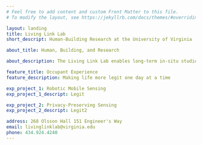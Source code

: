 ```yaml
---
# Feel free to add content and custom Front Matter to this file.
# To modify the layout, see https://jekyllrb.com/docs/themes/#overriding-theme-defaults

layout: landing
title: Living Link Lab
short_descript: Human-Building Research at the University of Virginia

about_title: Human, Building, and Research

about_description: The Living Link Lab enables long-term in-situ studies of occupant behavior, cognition, and interactions in a large collaborative environment. <a href="/about" target="_blank"> Specifications </a>

feature_title: Occupant Experience
feature_description: Making life more legit one day at a time

exp_project_1: Robotic Mobile Sensing
exp_project_1_descript: Legit

exp_project_2: Privacy-Preserving Sensing
exp_project_2_descript: Legit2

address: 268 Olsson Hall 151 Engineer's Way
email: livinglinklab@virginia.edu
phone: 434.924.4240
---
```

